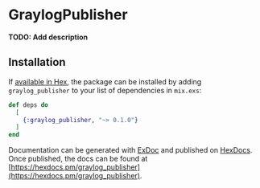 # GraylogPublisher

**TODO: Add description**

## Installation

If [available in Hex](https://hex.pm/docs/publish), the package can be installed
by adding `graylog_publisher` to your list of dependencies in `mix.exs`:

```elixir
def deps do
  [
    {:graylog_publisher, "~> 0.1.0"}
  ]
end
```

Documentation can be generated with [ExDoc](https://github.com/elixir-lang/ex_doc)
and published on [HexDocs](https://hexdocs.pm). Once published, the docs can
be found at [https://hexdocs.pm/graylog_publisher](https://hexdocs.pm/graylog_publisher).

